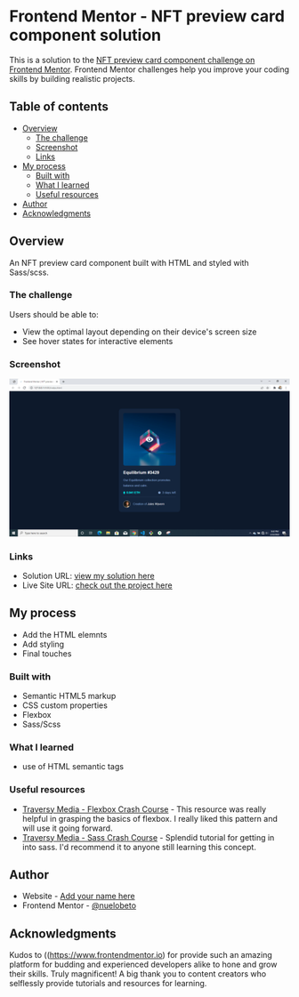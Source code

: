 # Frontend Mentor - NFT preview card component solution

This is a solution to the [NFT preview card component challenge on Frontend Mentor](https://www.frontendmentor.io/challenges/nft-preview-card-component-SbdUL_w0U). Frontend Mentor challenges help you improve your coding skills by building realistic projects.

## Table of contents

- [Overview](#overview)
  - [The challenge](#the-challenge)
  - [Screenshot](#screenshot)
  - [Links](#links)
- [My process](#my-process)
  - [Built with](#built-with)
  - [What I learned](#what-i-learned)
  - [Useful resources](#useful-resources)
- [Author](#author)
- [Acknowledgments](#acknowledgments)

## Overview

An NFT preview card component built with HTML and styled with Sass/scss.

### The challenge

Users should be able to:

- View the optimal layout depending on their device's screen size
- See hover states for interactive elements

### Screenshot

![](./screenshot/NFT-preview-card.PNG)

### Links

- Solution URL: [view my solution here](https://www.frontendmentor.io/solutions/nft-preview-card-component-built-with-html-sass-and-flexbox-IJ_q7OOw3)
- Live Site URL: [check out the project here](https://nuelobeto.github.io/NFT-preview-card/)

## My process

- Add the HTML elemnts
- Add styling
- Final touches

### Built with

- Semantic HTML5 markup
- CSS custom properties
- Flexbox
- Sass/Scss

### What I learned

- use of HTML semantic tags

### Useful resources

- [Traversy Media - Flexbox Crash Course](https://www.youtube.com/watch?v=3YW65K6LcIA) - This resource was really helpful in grasping the basics of flexbox. I really liked this pattern and will use it going forward.
- [Traversy Media - Sass Crash Course](https://www.youtube.com/watch?v=nu5mdN2JIwM&t=424s) - Splendid tutorial for getting in into sass. I'd recommend it to anyone still learning this concept.

## Author

- Website - [Add your name here](https://www.your-site.com)
- Frontend Mentor - [@nuelobeto](https://www.frontendmentor.io/profile/nuelobeto)

## Acknowledgments

Kudos to ((https://www.frontendmentor.io) for provide such an amazing platform for budding and experienced developers alike to hone and grow their skills. Truly magnificent!
A big thank you to content creators who selflessly provide tutorials and resources for learning.
